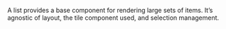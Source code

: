 A list provides a base component for rendering large sets of items. It’s agnostic of layout, the tile component used, and selection management.  

